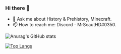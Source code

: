 ### Hi there 👋
- 💬 Ask me about History & Prehistory, Minecraft.
- 📫 How to reach me: Discord - MrScautHD#0350.

<!---
MrScautHD/MrScautHD is a ✨ special ✨ repository because its `README.md` (this file) appears on your GitHub profile.
You can click the Preview link to take a look at your changes.
--->

![Anurag's GitHub stats](https://github-readme-stats.vercel.app/api?username=MrScautHD&show_icons=true&theme=dark)

[![Top Langs](https://github-readme-stats.vercel.app/api/top-langs/?username=anuraghazra)](https://github.com/anuraghazra/github-readme-stats)
